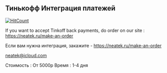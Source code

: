 ## Тинькофф Интеграция платежей
[![HitCount](http://hits.dwyl.io/neatek/Tinkoff-PHP-Class.svg)](http://hits.dwyl.io/neatek/Tinkoff-PHP-Class)

If you want to accept Tinkoff back payments, do order on our site : https://neatek.ru/make-an-order 

Если вам нужна интеграция, закажите - https://neatek.ru/make-an-order

neatek@icloud.com

Стоимость : От 5000р
Время : 1-4 дня
